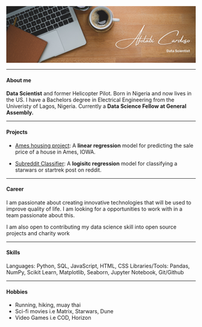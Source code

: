 
<img src = "images/Brown Wood Minimalist Profile LinkedIn Banner.png">
   
---
#### About me

**Data Scientist** and former Helicopter Pilot. Born in Nigeria and now lives in the US. I have a Bachelors degree in Electrical Engineering from the Univeristy of Lagos, Nigeria. 
Currently a **Data Science Fellow at General Assembly.** 

---
#### Projects

- [Ames housing project](https://github.com/CaptCardoso/Ames-Housing-Project): A **linear regression** model for predicting the sale price of a house in Ames, IOWA.

- [Subreddit Classifier](https://github.com/CaptCardoso/Subreddit-Classifier): A **logisitc regression** model for classifying a starwars or startrek post on reddit.

---
#### Career
I am passionate about creating innovative technologies that will be used to improve quality of life. I am looking for a opportunities to work with in a team passionate about this.

I am also open to contributing my data science skill into open source projects and charity work

---
#### Skills
Languages: Python, SQL, JavaScript, HTML, CSS
Libraries/Tools: Pandas, NumPy, Scikit Learn, Matplotlib, Seaborn, Jupyter Notebook, Git/Github

---
#### Hobbies

- Running, hiking, muay thai
- Sci-fi movies i.e Matrix, Starwars, Dune
- Video Games i.e COD, Horizon  




